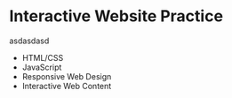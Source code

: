# Interactive Website Practice
asdasdasd
- HTML/CSS
- JavaScript
- Responsive Web Design
- Interactive Web Content
